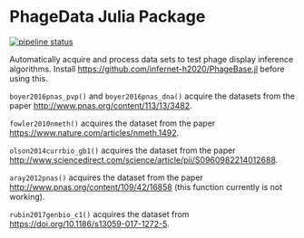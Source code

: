 # PhageData Julia Package

[![pipeline status](https://gitlab.com/PhageDisplayInference/PhageData.jl/badges/master/pipeline.svg)](https://gitlab.com/PhageDisplayInference/PhageData.jl/commits/master)

Automatically acquire and process data sets to test phage display inference algorithms.
Install https://github.com/infernet-h2020/PhageBase.jl before using this.

`boyer2016pnas_pvp()` and `boyer2016pnas_dna()` acquire the datasets from the paper http://www.pnas.org/content/113/13/3482.

`fowler2010nmeth()` acquires the dataset from the paper	https://www.nature.com/articles/nmeth.1492.

`olson2014currbio_gb1()` acquires the dataset from the paper http://www.sciencedirect.com/science/article/pii/S0960982214012688.

`aray2012pnas()` acquires the dataset from the paper http://www.pnas.org/content/109/42/16858 (this function currently is not working).

`rubin2017genbio_c1()` acquires the dataset from https://doi.org/10.1186/s13059-017-1272-5.